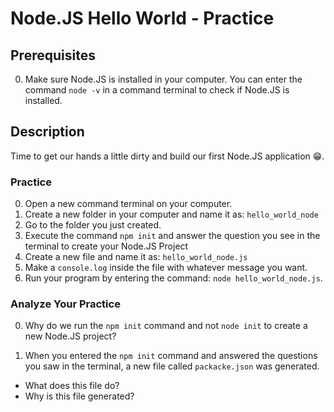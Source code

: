 # Node.JS Hello World - Practice

## Prerequisites

0. Make sure Node.JS is installed in your computer.
   You can enter the command `node -v` in a command terminal to check if Node.JS is installed.

## Description

Time to get our hands a little dirty and build our first Node.JS application 😁.

### Practice

0. Open a new command terminal on your computer.
1. Create a new folder in your computer and name it as: `hello_world_node`
2. Go to the folder you just created.
3. Execute the command `npm init` and answer the question you see in the terminal to create your Node.JS Project
4. Create a new file and name it as: `hello_world_node.js`
5. Make a `console.log` inside the file with whatever message you want.
6. Run your program by entering the command: `node hello_world_node.js`.

### Analyze Your Practice

0. Why do we run the `npm init` command and not `node init` to create a new Node.JS project?

1. When you entered the `npm init` command and answered the questions you saw in the terminal, a new file called `packacke.json` was generated.

- What does this file do?
- Why is this file generated?